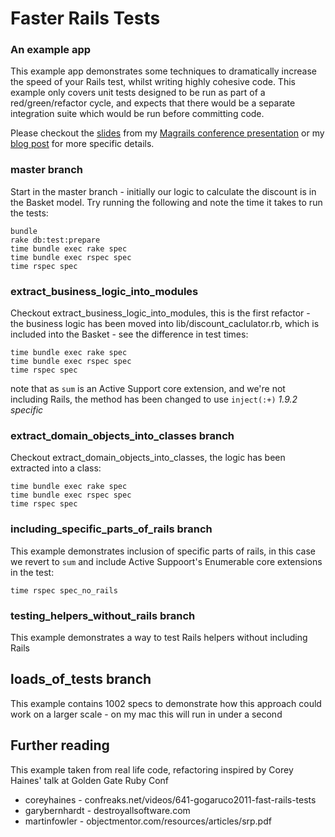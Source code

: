 # Faster Rails Tests
### An example app

This example app demonstrates some techniques to dramatically increase
the speed of your Rails test, whilst writing highly cohesive code.  This
example only covers unit tests designed to be run as part of a red/green/refactor cycle, and expects that there would be a separate
integration suite which would be run before committing code.

Please checkout the
[slides]('https://github.com/seenmyfate/faster_rails_tests_presentation')
from my [Magrails conference presentation]('http://www.magrails.com') or
my [blog post]('http://tom-clements.com') for more specific details.

### master branch
Start in the master branch - initially our logic to calculate the discount is in the Basket model. Try running the following and note the time it takes to run the tests:

    bundle
    rake db:test:prepare
    time bundle exec rake spec
    time bundle exec rspec spec
    time rspec spec

### extract_business_logic_into_modules
Checkout extract_business_logic_into_modules, this is the first refactor - the business logic has been moved into lib/discount_caclulator.rb, which is included into the Basket - see the difference in test times:

    time bundle exec rake spec
    time bundle exec rspec spec
    time rspec spec

note that as `sum` is an Active Support core extension, and we're not including Rails, the method has been changed to use `inject(:+)` _1.9.2 specific_

### extract_domain_objects_into_classes branch
Checkout extract_domain_objects_into_classes, the logic has been
extracted into a class:

    time bundle exec rake spec
    time bundle exec rspec spec
    time rspec spec


### including_specific_parts_of_rails branch

This example demonstrates inclusion of specific parts of rails, in this case we
revert to `sum` and include Active Suppoort's Enumerable core
extensions in the test:

    time rspec spec_no_rails


### testing_helpers_without_rails branch

This example demonstrates a way to test Rails helpers without including
Rails

## loads_of_tests branch

This example contains 1002 specs to demonstrate how this approach could
work on a larger scale - on my mac this will run in under a second

## Further reading

This example taken from real life code, refactoring inspired by Corey Haines' talk at Golden Gate Ruby Conf

* coreyhaines - confreaks.net/videos/641-gogaruco2011-fast-rails-tests
* garybernhardt - destroyallsoftware.com
* martinfowler - objectmentor.com/resources/articles/srp.pdf

